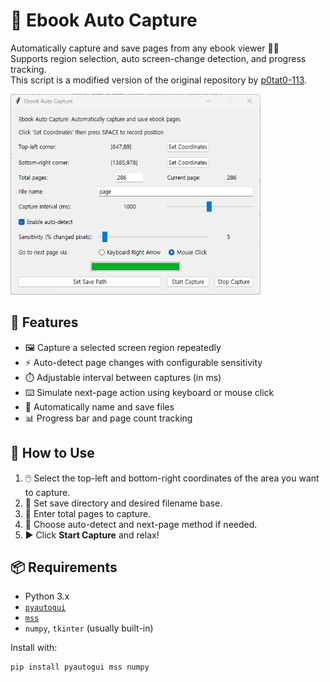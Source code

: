 # 📖 Ebook Auto Capture

Automatically capture and save pages from any ebook viewer 📸✨  
Supports region selection, auto screen-change detection, and progress tracking.  
This script is a modified version of the original repository by [p0tat0-113](https://github.com/p0tat0-113/ebookAutoCapture).  

<p align="left">
  <img src="ui.png" alt="Ebook Auto Capture UI" width="400">
</p>

## 🚀 Features

- 🖼️ Capture a selected screen region repeatedly
- ⚡ Auto-detect page changes with configurable sensitivity
- ⏱️ Adjustable interval between captures (in ms)
- ⌨️ Simulate next-page action using keyboard or mouse click
- 💾 Automatically name and save files
- 📊 Progress bar and page count tracking

## 🔧 How to Use

1. 🖱️ Select the top-left and bottom-right coordinates of the area you want to capture.
2. 📁 Set save directory and desired filename base.
3. 🔢 Enter total pages to capture.
4. 🔘 Choose auto-detect and next-page method if needed.
5. ▶️ Click **Start Capture** and relax!

## 📦 Requirements

- Python 3.x
- [`pyautogui`](https://pypi.org/project/pyautogui/)
- [`mss`](https://pypi.org/project/mss/)
- `numpy`, `tkinter` (usually built-in)

Install with:

```bash
pip install pyautogui mss numpy
```